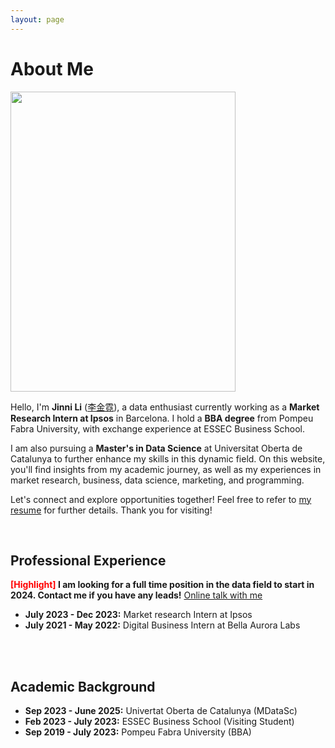 ```yaml
---
layout: page
---
```


# About Me

<img src="https://jinni-li.github.io/images/jinnili.jpg" class="floatpic" width="360" height="480">

Hello, I'm **Jinni Li** ([李金霓](https://jinni-li.github.io/file/CV_JinniLi.pdf)), a data enthusiast currently working as a **Market Research Intern at Ipsos** in Barcelona. I hold a **BBA degree** from Pompeu Fabra University, with exchange experience at ESSEC Business School.

I am also pursuing a **Master's in Data Science** at Universitat Oberta de Catalunya to further enhance my skills in this dynamic field. On this website, you'll find insights from my academic journey, as well as my experiences in market research, business, data science, marketing, and programming.


Let's connect and explore opportunities together! Feel free to refer to [my resume](https://jinni-li.github.io/file/CV_JinniLi.pdf) for further details. Thank you for visiting!

<br>

## Professional Experience

**<font color='red'>[Highlight]</font> I am looking for a full time position in the data field to start in 2024. Contact me if you have any leads!** [Online talk with me](https://calendly.com/lancecai/meet-with-lance)

- **July 2023 - Dec 2023:** Market research Intern at Ipsos
- **July 2021 - May 2022:** Digital Business Intern at Bella Aurora Labs

<br>

<br>

## Academic Background

- **Sep 2023 - June 2025:** Univertat Oberta de Catalunya (MDataSc)
- **Feb 2023 - July 2023:** ESSEC Business School (Visiting Student)
- **Sep 2019 - July 2023:** Pompeu Fabra University (BBA)


<br>

